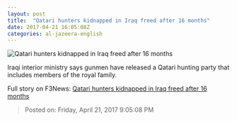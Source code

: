 ```yaml
---
layout: post
title:  "Qatari hunters kidnapped in Iraq freed after 16 months"
date: 2017-04-21 16:05:08Z
categories: al-jazeera-english
---
```


![Qatari hunters kidnapped in Iraq freed after 16 months](http://www.aljazeera.com/mritems/Images/2017/4/21/d2ba11becd8e4466b830c99895cb75ef_18.jpg)

Iraqi interior ministry says gunmen have released a Qatari hunting party that includes members of the royal family.


Full story on F3News: [Qatari hunters kidnapped in Iraq freed after 16 months](http://www.f3nws.com/n/FpmYUG)

> Posted on: Friday, April 21, 2017 9:05:08 PM
